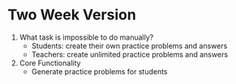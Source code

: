# Two Week Version

1. What task is impossible to do manually?
   - Students: create their own practice problems and answers
   - Teachers: create unlimited practice problems and answers
2. Core Functionality
   - Generate practice problems for students
